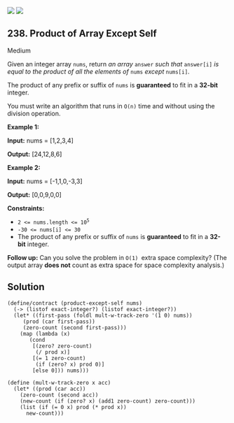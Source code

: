 [![](https://img.shields.io/github/stars/LeetCode-in-Racket/LeetCode-in-Racket?label=Stars&style=flat-square)](https://github.com/LeetCode-in-Racket/LeetCode-in-Racket)
[![](https://img.shields.io/github/forks/LeetCode-in-Racket/LeetCode-in-Racket?label=Fork%20me%20on%20GitHub%20&style=flat-square)](https://github.com/LeetCode-in-Racket/LeetCode-in-Racket/fork)

## 238\. Product of Array Except Self

Medium

Given an integer array `nums`, return _an array_ `answer` _such that_ `answer[i]` _is equal to the product of all the elements of_ `nums` _except_ `nums[i]`.

The product of any prefix or suffix of `nums` is **guaranteed** to fit in a **32-bit** integer.

You must write an algorithm that runs in `O(n)` time and without using the division operation.

**Example 1:**

**Input:** nums = [1,2,3,4]

**Output:** [24,12,8,6]

**Example 2:**

**Input:** nums = [-1,1,0,-3,3]

**Output:** [0,0,9,0,0]

**Constraints:**

*   <code>2 <= nums.length <= 10<sup>5</sup></code>
*   `-30 <= nums[i] <= 30`
*   The product of any prefix or suffix of `nums` is **guaranteed** to fit in a **32-bit** integer.

**Follow up:** Can you solve the problem in `O(1) `extra space complexity? (The output array **does not** count as extra space for space complexity analysis.)

## Solution

```racket
(define/contract (product-except-self nums)
  (-> (listof exact-integer?) (listof exact-integer?))
  (let* ((first-pass (foldl mult-w-track-zero '(1 0) nums))
	 (prod (car first-pass))
	 (zero-count (second first-pass)))
    (map (lambda (x)
	   (cond
	    [(zero? zero-count)
	     (/ prod x)]
	    [(= 1 zero-count)
	     (if (zero? x) prod 0)]
	    [else 0])) nums)))

(define (mult-w-track-zero x acc)
  (let* ((prod (car acc))
	(zero-count (second acc))
	(new-count (if (zero? x) (add1 zero-count) zero-count)))
    (list (if (= 0 x) prod (* prod x))
	  new-count)))
```